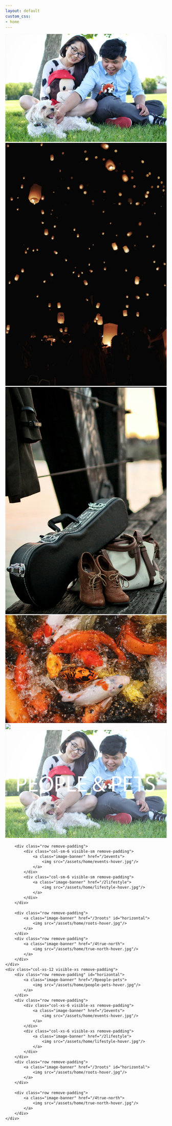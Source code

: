 ```yaml
---
layout: default
custom_css: 
- home
---
```

<div>
	<div class="row galleries1 remove-padding hidden-sm hidden-xs">
		<div class="col-md-8 remove-padding">
			<a class="image-banner" href="/0people-pets">
				<img src="/assets/home/0people-pets.jpg" onmouseover="this.src='/assets/home/people-pets-hover.jpg'" onmouseout="this.src='assets/home/0people-pets.jpg'">
			</a>
		</div>
		<div class="col-md-4 remove-padding">
			<a class="image-banner" href="/1events">
				<img src="/assets/home/1events.jpg" onmouseover="this.src='/assets/home/events-hover.jpg'" onmouseout="this.src='assets/home/1events.jpg'">
			</a>
		</div>
	</div>
	<div class="row galleries2 remove-padding hidden-sm hidden-xs">
		<div class="col-md-4 remove-padding" >
			<a class="image-banner" href="/2lifestyle">
				<img src="/assets/home/2lifestyle.jpg" onmouseover="this.src='/assets/home/lifestyle-hover.jpg'" onmouseout="this.src='assets/home/2lifestyle.jpg'">
			</a>
		</div>
		<div class="col-md-8 remove-padding">
			<a class="image-banner" href="/3roots">
				<img src="/assets/home/3roots.jpg" onmouseover="this.src='/assets/home/roots-hover.jpg'" onmouseout="this.src='assets/home/3roots.jpg'">
			</a>
		</div>
	</div>
	<div class="row galleries3 remove-padding hidden-sm hidden-xs">
		<a class="image-banner" href="/4true-north">
			<div class="col-md-12 remove-padding">
				<img src="/assets/home/4true-north.jpg" onmouseover="this.src='/assets/home/true-north-hover.jpg'" onmouseout="this.src='assets/home/4true-north.jpg'">
			</div>
		</a>
	</div>
	<div class="col-sm-12 visible-sm remove-padding">
		<div class="row remove-padding" id="horizontal">
			<a class="image-banner" href="/0people-pets">
				<img src="/assets/home/people-pets-hover.jpg"/>
			</a>
		</div>

		<div class="row remove-padding">
			<div class="col-sm-6 visible-sm remove-padding">
				<a class="image-banner" href="/1events">
					<img src="/assets/home/events-hover.jpg"/>
				</a>
			</div>
			<div class="col-sm-6 visible-sm remove-padding">
				<a class="image-banner" href="/2lifestyle">
					<img src="/assets/home/lifestyle-hover.jpg"/>
				</a>
			</div>
		</div>

		<div class="row remove-padding">
			<a class="image-banner" href="/3roots" id="horizontal">
				<img src="/assets/home/roots-hover.jpg"/>
			</a>
		</div>
		<div class="row remove-padding">
			<a class="image-banner" href="/4true-north">
				<img src="/assets/home/true-north-hover.jpg"/>
			</a>
		</div>
	</div>
	<div class="col-xs-12 visible-xs remove-padding">
		<div class="row remove-padding" id="horizontal">
			<a class="image-banner" href="/0people-pets">
				<img src="/assets/home/people-pets-hover.jpg"/>
			</a>
		</div>
		<div class="row remove-padding">
			<div class="col-xs-6 visible-xs remove-padding">
				<a class="image-banner" href="/1events">
					<img src="/assets/home/events-hover.jpg"/>
				</a>
			</div>
			<div class="col-xs-6 visible-xs remove-padding">
				<a class="image-banner" href="/2lifestyle">
					<img src="/assets/home/lifestyle-hover.jpg"/>
				</a>
			</div>
		</div>
		<div class="row remove-padding">
			<a class="image-banner" href="/3roots" id="horizontal">
				<img src="/assets/home/roots-hover.jpg"/>
			</a>
		</div>

		<div class="row remove-padding">
			<a class="image-banner" href="/4true-north">
				<img src="/assets/home/true-north-hover.jpg"/>
			</a>
		</div>
	</div>
</div>
